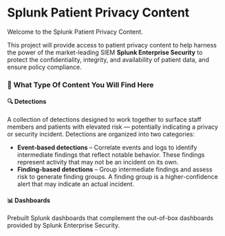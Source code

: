 # Splunk Patient Privacy Content

Welcome to the Splunk Patient Privacy Content.

This project will provide access to patient privacy content to help harness the power of the market-leading SIEM **Splunk Enterprise Security** to protect the confidentiality, integrity, and availability of patient data, and ensure policy compliance. 

### 📌 What Type Of Content You Will Find Here

#### 🔍 Detections  
A collection of detections designed to work together to surface staff members and patients with elevated risk — potentially indicating a privacy or security incident. Detections are organized into two categories:

  - **Event-based detections** –  Correlate events and logs to identify intermediate findings that reflect notable behavior. These findings represent activity that may not be an incident on its own.
  - **Finding-based detections** – Group intermediate findings and assess risk to generate finding groups. A finding group is a higher-confidence alert that may indicate an actual incident.

#### 📊 Dashboards  
Prebuilt Splunk dashboards that complement the out-of-box dashboards provided by Splunk Enterprise Security.


